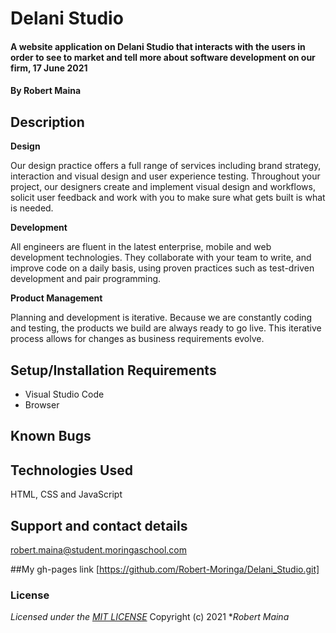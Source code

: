# Delani Studio
#### A website application on Delani Studio that interacts with the users in order to see to market and tell more about software development on our firm, 17 June 2021
#### By **Robert Maina**
## Description

**Design**

Our design practice offers a full range of services including brand strategy, interaction and visual design and user experience testing.
Throughout your project, our designers create and implement visual design and workflows, solicit user feedback and work with you to make sure what gets built is what is needed.

**Development**

All engineers are fluent in the latest enterprise, mobile and web development technologies.
They collaborate with your team to write, and improve code on a daily basis, using proven practices such as test-driven development and pair programming.

**Product Management**

Planning and development is iterative. Because we are constantly coding and testing, the products we build are always ready to go live. 
This iterative process allows for changes as business requirements evolve.

## Setup/Installation Requirements
* Visual Studio Code
* Browser

## Known Bugs

## Technologies Used
HTML, CSS and JavaScript
## Support and contact details
robert.maina@student.moringaschool.com

##My gh-pages link
[https://github.com/Robert-Moringa/Delani_Studio.git]
### License
*Licensed under the [MIT LICENSE](LICENSE.txt)*
Copyright (c) 2021 **Robert Maina*
